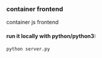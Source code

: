 ### container frontend

container js frontend

#### run it locally with python/python3:
```
python server.py
```
